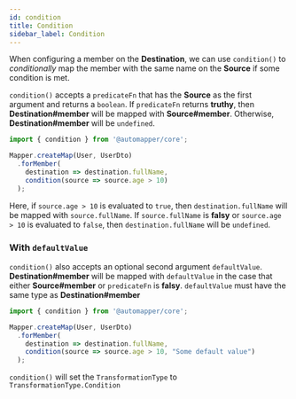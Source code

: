 ```yaml
---
id: condition
title: Condition
sidebar_label: Condition
---
```


When configuring a member on the **Destination**, we can use `condition()` to *conditionally* map the member with the same name on the **Source** if some condition is met.

`condition()` accepts a `predicateFn` that has the **Source** as the first argument and returns a `boolean`. If `predicateFn` returns **truthy**, then **Destination#member** will be mapped with **Source#member**. Otherwise, **Destination#member** will be `undefined`.

```ts
import { condition } from '@automapper/core';

Mapper.createMap(User, UserDto)
  .forMember(
    destination => destination.fullName,
    condition(source => source.age > 10)
  );
```

Here, if `source.age > 10` is evaluated to `true`, then `destination.fullName` will be mapped with `source.fullName`. If `source.fullName` is **falsy** or `source.age > 10` is evaluated to `false`, then `destination.fullName` will be `undefined`.

### With `defaultValue`

`condition()` also accepts an optional second argument `defaultValue`. **Destination#member** will be mapped with `defaultValue` in the case that either **Source#member** or `predicateFn` is **falsy**. `defaultValue` must have the same type as **Destination#member**

```ts
import { condition } from '@automapper/core';

Mapper.createMap(User, UserDto)
  .forMember(
    destination => destination.fullName,
    condition(source => source.age > 10, "Some default value")
  );
```

`condition()` will set the `TransformationType` to `TransformationType.Condition`
